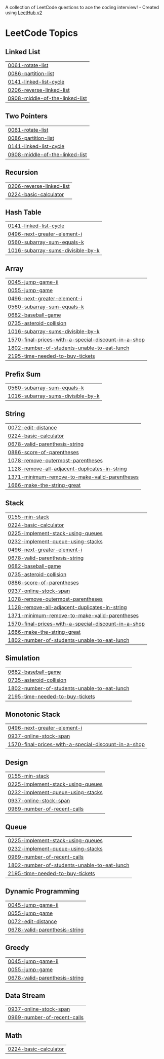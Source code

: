 A collection of LeetCode questions to ace the coding interview! - Created using [LeetHub v2](https://github.com/arunbhardwaj/LeetHub-2.0)
<!---LeetCode Topics Start-->
# LeetCode Topics
## Linked List
|  |
| ------- |
| [0061-rotate-list](https://github.com/sadaffatima-10/Sadaffatima/tree/master/0061-rotate-list) |
| [0086-partition-list](https://github.com/sadaffatima-10/Sadaffatima/tree/master/0086-partition-list) |
| [0141-linked-list-cycle](https://github.com/sadaffatima-10/Sadaffatima/tree/master/0141-linked-list-cycle) |
| [0206-reverse-linked-list](https://github.com/sadaffatima-10/Sadaffatima/tree/master/0206-reverse-linked-list) |
| [0908-middle-of-the-linked-list](https://github.com/sadaffatima-10/Sadaffatima/tree/master/0908-middle-of-the-linked-list) |
## Two Pointers
|  |
| ------- |
| [0061-rotate-list](https://github.com/sadaffatima-10/Sadaffatima/tree/master/0061-rotate-list) |
| [0086-partition-list](https://github.com/sadaffatima-10/Sadaffatima/tree/master/0086-partition-list) |
| [0141-linked-list-cycle](https://github.com/sadaffatima-10/Sadaffatima/tree/master/0141-linked-list-cycle) |
| [0908-middle-of-the-linked-list](https://github.com/sadaffatima-10/Sadaffatima/tree/master/0908-middle-of-the-linked-list) |
## Recursion
|  |
| ------- |
| [0206-reverse-linked-list](https://github.com/sadaffatima-10/Sadaffatima/tree/master/0206-reverse-linked-list) |
| [0224-basic-calculator](https://github.com/sadaffatima-10/Sadaffatima/tree/master/0224-basic-calculator) |
## Hash Table
|  |
| ------- |
| [0141-linked-list-cycle](https://github.com/sadaffatima-10/Sadaffatima/tree/master/0141-linked-list-cycle) |
| [0496-next-greater-element-i](https://github.com/sadaffatima-10/Sadaffatima/tree/master/0496-next-greater-element-i) |
| [0560-subarray-sum-equals-k](https://github.com/sadaffatima-10/Sadaffatima/tree/master/0560-subarray-sum-equals-k) |
| [1016-subarray-sums-divisible-by-k](https://github.com/sadaffatima-10/Sadaffatima/tree/master/1016-subarray-sums-divisible-by-k) |
## Array
|  |
| ------- |
| [0045-jump-game-ii](https://github.com/sadaffatima-10/Sadaffatima/tree/master/0045-jump-game-ii) |
| [0055-jump-game](https://github.com/sadaffatima-10/Sadaffatima/tree/master/0055-jump-game) |
| [0496-next-greater-element-i](https://github.com/sadaffatima-10/Sadaffatima/tree/master/0496-next-greater-element-i) |
| [0560-subarray-sum-equals-k](https://github.com/sadaffatima-10/Sadaffatima/tree/master/0560-subarray-sum-equals-k) |
| [0682-baseball-game](https://github.com/sadaffatima-10/Sadaffatima/tree/master/0682-baseball-game) |
| [0735-asteroid-collision](https://github.com/sadaffatima-10/Sadaffatima/tree/master/0735-asteroid-collision) |
| [1016-subarray-sums-divisible-by-k](https://github.com/sadaffatima-10/Sadaffatima/tree/master/1016-subarray-sums-divisible-by-k) |
| [1570-final-prices-with-a-special-discount-in-a-shop](https://github.com/sadaffatima-10/Sadaffatima/tree/master/1570-final-prices-with-a-special-discount-in-a-shop) |
| [1802-number-of-students-unable-to-eat-lunch](https://github.com/sadaffatima-10/Sadaffatima/tree/master/1802-number-of-students-unable-to-eat-lunch) |
| [2195-time-needed-to-buy-tickets](https://github.com/sadaffatima-10/Sadaffatima/tree/master/2195-time-needed-to-buy-tickets) |
## Prefix Sum
|  |
| ------- |
| [0560-subarray-sum-equals-k](https://github.com/sadaffatima-10/Sadaffatima/tree/master/0560-subarray-sum-equals-k) |
| [1016-subarray-sums-divisible-by-k](https://github.com/sadaffatima-10/Sadaffatima/tree/master/1016-subarray-sums-divisible-by-k) |
## String
|  |
| ------- |
| [0072-edit-distance](https://github.com/sadaffatima-10/Sadaffatima/tree/master/0072-edit-distance) |
| [0224-basic-calculator](https://github.com/sadaffatima-10/Sadaffatima/tree/master/0224-basic-calculator) |
| [0678-valid-parenthesis-string](https://github.com/sadaffatima-10/Sadaffatima/tree/master/0678-valid-parenthesis-string) |
| [0886-score-of-parentheses](https://github.com/sadaffatima-10/Sadaffatima/tree/master/0886-score-of-parentheses) |
| [1078-remove-outermost-parentheses](https://github.com/sadaffatima-10/Sadaffatima/tree/master/1078-remove-outermost-parentheses) |
| [1128-remove-all-adjacent-duplicates-in-string](https://github.com/sadaffatima-10/Sadaffatima/tree/master/1128-remove-all-adjacent-duplicates-in-string) |
| [1371-minimum-remove-to-make-valid-parentheses](https://github.com/sadaffatima-10/Sadaffatima/tree/master/1371-minimum-remove-to-make-valid-parentheses) |
| [1666-make-the-string-great](https://github.com/sadaffatima-10/Sadaffatima/tree/master/1666-make-the-string-great) |
## Stack
|  |
| ------- |
| [0155-min-stack](https://github.com/sadaffatima-10/Sadaffatima/tree/master/0155-min-stack) |
| [0224-basic-calculator](https://github.com/sadaffatima-10/Sadaffatima/tree/master/0224-basic-calculator) |
| [0225-implement-stack-using-queues](https://github.com/sadaffatima-10/Sadaffatima/tree/master/0225-implement-stack-using-queues) |
| [0232-implement-queue-using-stacks](https://github.com/sadaffatima-10/Sadaffatima/tree/master/0232-implement-queue-using-stacks) |
| [0496-next-greater-element-i](https://github.com/sadaffatima-10/Sadaffatima/tree/master/0496-next-greater-element-i) |
| [0678-valid-parenthesis-string](https://github.com/sadaffatima-10/Sadaffatima/tree/master/0678-valid-parenthesis-string) |
| [0682-baseball-game](https://github.com/sadaffatima-10/Sadaffatima/tree/master/0682-baseball-game) |
| [0735-asteroid-collision](https://github.com/sadaffatima-10/Sadaffatima/tree/master/0735-asteroid-collision) |
| [0886-score-of-parentheses](https://github.com/sadaffatima-10/Sadaffatima/tree/master/0886-score-of-parentheses) |
| [0937-online-stock-span](https://github.com/sadaffatima-10/Sadaffatima/tree/master/0937-online-stock-span) |
| [1078-remove-outermost-parentheses](https://github.com/sadaffatima-10/Sadaffatima/tree/master/1078-remove-outermost-parentheses) |
| [1128-remove-all-adjacent-duplicates-in-string](https://github.com/sadaffatima-10/Sadaffatima/tree/master/1128-remove-all-adjacent-duplicates-in-string) |
| [1371-minimum-remove-to-make-valid-parentheses](https://github.com/sadaffatima-10/Sadaffatima/tree/master/1371-minimum-remove-to-make-valid-parentheses) |
| [1570-final-prices-with-a-special-discount-in-a-shop](https://github.com/sadaffatima-10/Sadaffatima/tree/master/1570-final-prices-with-a-special-discount-in-a-shop) |
| [1666-make-the-string-great](https://github.com/sadaffatima-10/Sadaffatima/tree/master/1666-make-the-string-great) |
| [1802-number-of-students-unable-to-eat-lunch](https://github.com/sadaffatima-10/Sadaffatima/tree/master/1802-number-of-students-unable-to-eat-lunch) |
## Simulation
|  |
| ------- |
| [0682-baseball-game](https://github.com/sadaffatima-10/Sadaffatima/tree/master/0682-baseball-game) |
| [0735-asteroid-collision](https://github.com/sadaffatima-10/Sadaffatima/tree/master/0735-asteroid-collision) |
| [1802-number-of-students-unable-to-eat-lunch](https://github.com/sadaffatima-10/Sadaffatima/tree/master/1802-number-of-students-unable-to-eat-lunch) |
| [2195-time-needed-to-buy-tickets](https://github.com/sadaffatima-10/Sadaffatima/tree/master/2195-time-needed-to-buy-tickets) |
## Monotonic Stack
|  |
| ------- |
| [0496-next-greater-element-i](https://github.com/sadaffatima-10/Sadaffatima/tree/master/0496-next-greater-element-i) |
| [0937-online-stock-span](https://github.com/sadaffatima-10/Sadaffatima/tree/master/0937-online-stock-span) |
| [1570-final-prices-with-a-special-discount-in-a-shop](https://github.com/sadaffatima-10/Sadaffatima/tree/master/1570-final-prices-with-a-special-discount-in-a-shop) |
## Design
|  |
| ------- |
| [0155-min-stack](https://github.com/sadaffatima-10/Sadaffatima/tree/master/0155-min-stack) |
| [0225-implement-stack-using-queues](https://github.com/sadaffatima-10/Sadaffatima/tree/master/0225-implement-stack-using-queues) |
| [0232-implement-queue-using-stacks](https://github.com/sadaffatima-10/Sadaffatima/tree/master/0232-implement-queue-using-stacks) |
| [0937-online-stock-span](https://github.com/sadaffatima-10/Sadaffatima/tree/master/0937-online-stock-span) |
| [0969-number-of-recent-calls](https://github.com/sadaffatima-10/Sadaffatima/tree/master/0969-number-of-recent-calls) |
## Queue
|  |
| ------- |
| [0225-implement-stack-using-queues](https://github.com/sadaffatima-10/Sadaffatima/tree/master/0225-implement-stack-using-queues) |
| [0232-implement-queue-using-stacks](https://github.com/sadaffatima-10/Sadaffatima/tree/master/0232-implement-queue-using-stacks) |
| [0969-number-of-recent-calls](https://github.com/sadaffatima-10/Sadaffatima/tree/master/0969-number-of-recent-calls) |
| [1802-number-of-students-unable-to-eat-lunch](https://github.com/sadaffatima-10/Sadaffatima/tree/master/1802-number-of-students-unable-to-eat-lunch) |
| [2195-time-needed-to-buy-tickets](https://github.com/sadaffatima-10/Sadaffatima/tree/master/2195-time-needed-to-buy-tickets) |
## Dynamic Programming
|  |
| ------- |
| [0045-jump-game-ii](https://github.com/sadaffatima-10/Sadaffatima/tree/master/0045-jump-game-ii) |
| [0055-jump-game](https://github.com/sadaffatima-10/Sadaffatima/tree/master/0055-jump-game) |
| [0072-edit-distance](https://github.com/sadaffatima-10/Sadaffatima/tree/master/0072-edit-distance) |
| [0678-valid-parenthesis-string](https://github.com/sadaffatima-10/Sadaffatima/tree/master/0678-valid-parenthesis-string) |
## Greedy
|  |
| ------- |
| [0045-jump-game-ii](https://github.com/sadaffatima-10/Sadaffatima/tree/master/0045-jump-game-ii) |
| [0055-jump-game](https://github.com/sadaffatima-10/Sadaffatima/tree/master/0055-jump-game) |
| [0678-valid-parenthesis-string](https://github.com/sadaffatima-10/Sadaffatima/tree/master/0678-valid-parenthesis-string) |
## Data Stream
|  |
| ------- |
| [0937-online-stock-span](https://github.com/sadaffatima-10/Sadaffatima/tree/master/0937-online-stock-span) |
| [0969-number-of-recent-calls](https://github.com/sadaffatima-10/Sadaffatima/tree/master/0969-number-of-recent-calls) |
## Math
|  |
| ------- |
| [0224-basic-calculator](https://github.com/sadaffatima-10/Sadaffatima/tree/master/0224-basic-calculator) |
<!---LeetCode Topics End-->